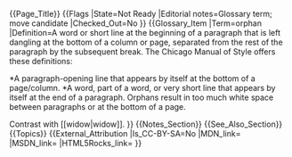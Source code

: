 {{Page_Title}}
{{Flags
|State=Not Ready
|Editorial notes=Glossary term; move candidate
|Checked_Out=No
}}
{{Glossary_Item
|Term=orphan
|Definition=A word or short line at the beginning of a paragraph that is left dangling at the bottom of a column or page, separated from the rest of the paragraph by the subsequent break. The Chicago Manual of Style offers these definitions:

*A paragraph-opening line that appears by itself at the bottom of a page/column.
*A word, part of a word, or very short line that appears by itself at the end of a paragraph. Orphans result in too much white space between paragraphs or at the bottom of a page.

Contrast with [[widow|widow]].
}}
{{Notes_Section}}
{{See_Also_Section}}
{{Topics}}
{{External_Attribution
|Is_CC-BY-SA=No
|MDN_link=
|MSDN_link=
|HTML5Rocks_link=
}}